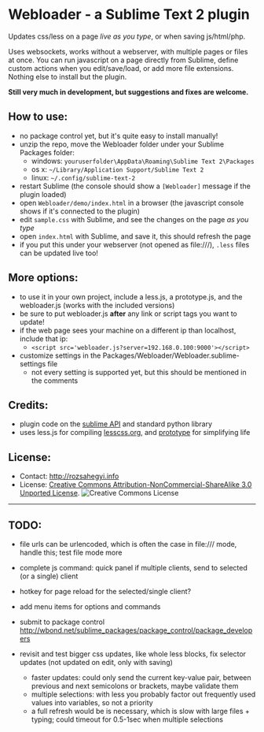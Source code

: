 
Webloader - a Sublime Text 2 plugin
===================================

Updates css/less on a page _live as you type_, or when saving js/html/php.

Uses websockets, works without a webserver, with multiple pages or files at once. You can run javascript on a page directly from Sublime, define custom actions when you edit/save/load, or add more file extensions. Nothing else to install but the plugin.

__Still very much in development, but suggestions and fixes are welcome.__

How to use:
-----------
- no package control yet, but it's quite easy to install manually!
- unzip the repo, move the Webloader folder under your Sublime Packages folder:
  - windows: `youruserfolder\AppData\Roaming\Sublime Text 2\Packages`
  - os x: `~/Library/Application Support/Sublime Text 2`
  - linux: `~/.config/sublime-text-2`
- restart Sublime (the console should show a `[Webloader]` message if the plugin loaded)
- open `Webloader/demo/index.html` in a browser (the javascript console shows if it's connected to the plugin)
- edit `sample.css` with Sublime, and see the changes on the page *as you type*
- open `index.html` with Sublime, and save it, this should refresh the page
- if you put this under your webserver (not opened as file:///), `.less` files can be updated live too!

More options:
-------------
- to use it in your own project, include a less.js, a prototype.js, and the webloader.js (works with the included versions)
- be sure to put webloader.js __after__ any link or script tags you want to update!
- if the web page sees your machine on a different ip than localhost, include that ip:
  - `<script src='webloader.js?server=192.168.0.100:9000'></script>`
- customize settings in the Packages/Webloader/Webloader.sublime-settings file
  - not every setting is supported yet, but this should be mentioned in the comments

Credits:
--------

- plugin code on the [sublime API] and standard python library
- uses less.js for compiling [lesscss.org], and [prototype] for simplifying life

License:
--------

- Contact: <http://rozsahegyi.info>
- License: [Creative Commons Attribution-NonCommercial-ShareAlike 3.0 Unported License][license]. ![Creative Commons License][image]


----

TODO:
-----

- file urls can be urlencoded, which is often the case in file:/// mode, handle this; test file mode more
- complete js command: quick panel if multiple clients, send to selected (or a single) client
- hotkey for page reload for the selected/single client?
- add menu items for options and commands
- submit to package control <http://wbond.net/sublime_packages/package_control/package_developers>
- revisit and test bigger css updates, like whole less blocks, fix selector updates (not updated on edit, only with saving)
  - faster updates: could only send the current key-value pair, between previous and next semicolons or brackets, maybe validate them
  - multiple selections: with less you probably factor out frequently used values into variables, so not a priority
  - a full refresh would be is necessary, which is slow with large files + typing; could timeout for 0.5-1sec when multiple selections



  [sublime API]: http://www.sublimetext.com/docs/2/api_reference.html
  [lesscss.org]: http://lesscss.org/
  [prototype]: http://prototypejs.org/
  [image]: http://i.creativecommons.org/l/by-nc-sa/3.0/88x31.png
  [license]: http://creativecommons.org/licenses/by-nc-sa/3.0/
